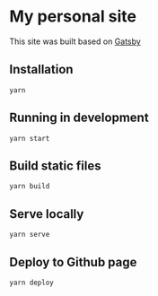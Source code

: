 # My personal site
This site was built based on [Gatsby](https://www.gatsbyjs.org/)

## Installation
`yarn`

## Running in development
`yarn start`

## Build static files
`yarn build`

## Serve locally
`yarn serve`

## Deploy to Github page
`yarn deploy`
